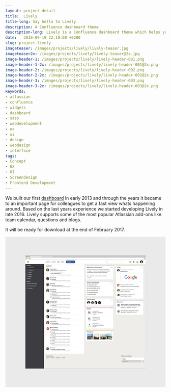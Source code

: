 ```yaml
---
layout: project-detail
title:  Lively
title-long: Say hello to Lively.
description: A Confluence dashboard theme
description-long: Lively is a Confluence dashboard theme which helps you and your team to get a simple overview whats happening.
date:   2016-09-19 22:10:00 +0200
slug: project-lively
imageteaser: /images/projects/lively/lively-teaser.jpg
imageteaser2x: /images/projects/lively/lively-teaser@2x.jpg
image-header-1: /images/projects/lively/lively-header-001.png
image-header-1-2x: /images/projects/lively/lively-header-001@2x.png
image-header-2: /images/projects/lively/lively-header-002.png
image-header-2-2x: /images/projects/lively/lively-header-002@2x.png
image-header-3: /images/projects/lively/lively-header-003.png
image-header-3-2x: /images/projects/lively/lively-header-003@2x.png
keywords:
- atlassian
- confluence
- widgets
- dashboard
- sass
- webdevelopment
- ux
- ui
- design
- webdesign
- interface
tags:
- Concept
- UX
- UI
- Screendesign
- Frontend Development
---
```


<div class="content-article-project">
 
<p>We built our first <a href="https://dribbble.com/shots/1059348-Theme-Website" target="_blank" title="Our first Confluence dashboard">dashboard</a> in early 2013 and through the years it became to an important page for colleagues to get a fast view whats happening around. Based on the last years experience we started developing Lively in late 2016. Lively supports some of the most popular Atlassian add-ons like team calendar, questions and blogs.</p>

<p>It will be ready for download at the end of February 2017.</p>

<img src="/images/projects/lively/lively-screen-001-small.jpg" data-srcset="/images/projects/lively/lively-screen-001.jpg 600w" class="lazyload fade" alt="Lively dashboard">

</div>